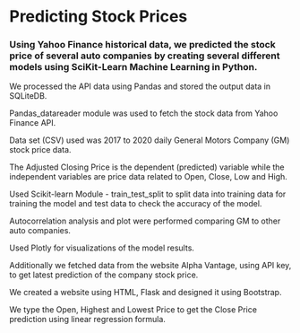 # Predicting Stock Prices

### Using Yahoo Finance historical data, we predicted the stock price of several auto companies by creating several different models using SciKit-Learn Machine Learning in Python.

We processed the API data using Pandas and stored the output data in SQLiteDB.

Pandas_datareader module was used to fetch the stock data from Yahoo Finance API.

Data set (CSV) used was 2017 to 2020 daily General Motors Company (GM) stock price data.

The Adjusted Closing Price is the dependent (predicted) variable while the independent variables are price data related to Open, Close, Low and High.

Used Scikit-learn Module - train_test_split to split data into training data for training the model and test data to check the accuracy of the model.

Autocorrelation analysis and plot were performed comparing GM to other auto companies.

Used Plotly for visualizations of the model results.

Additionally we fetched data from the website Alpha Vantage, using API key, to get latest prediction of the company stock price.

We created a website using HTML, Flask and designed it using Bootstrap.

We type the Open, Highest and Lowest Price to get the Close Price prediction using linear regression formula.
